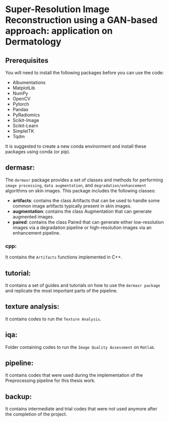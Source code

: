 # Super-Resolution Image Reconstruction using a GAN-based approach: application on Dermatology

## Prerequisites
You will need to install the following packages before you can use the code:
   * Albumentations
   * MatplotLib
   * NumPy
   * OpenCV
   * Pytorch
   * Pandas
   * PyRadiomics
   * Scikit-Image
   * Scikit-Learn
   * SimpleITK
   * Tqdm

It is suggested to create a new conda environment and install these packages using conda (or pip).

## dermasr:
The `dermasr` package provides a set of classes and methods for performing `image processing`, `data augmentation`, and `degradation/enhancement` algorithms on skin images. This package includes the following classes:
   * **artifacts**: contains the class Artifacts that can be used to handle some common image artifacts typically present in skin images.
   * **augmentation**: contains the class Augmentation that can generate augmented images.
   * **paired**: contains the class Paired that can generate either low-resolution images via a degradation pipeline or high-resolution images via an enhancement pipeline.


### cpp:
It contains the `Artifacts` functions implemented in C++.

## tutorial:
It contains a set of guides and tutorials on how to use the `dermasr package` and replicate the most important parts of the pipeline.

## texture analysis:
It contains codes to run the `Texture Analysis`.

## iqa:
Folder containing codes to run the `Image Quality Assessment` on `Matlab`.

## pipeline:
It contains codes that were used during the implementation of the Preprocessing pipeline for this thesis work.

## backup:
It contains intermediate and trial codes that were not used anymore after the completion of the project.



